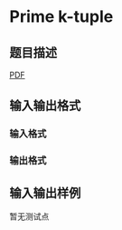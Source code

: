 # Prime k-tuple

## 题目描述

[problemUrl]: https://uva.onlinejudge.org/index.php?option=com_onlinejudge&Itemid=8&category=447&page=show_problem&problem=4150

[PDF](https://uva.onlinejudge.org/external/14/p1404.pdf)

## 输入输出格式

### 输入格式

### 输出格式

## 输入输出样例

暂无测试点

